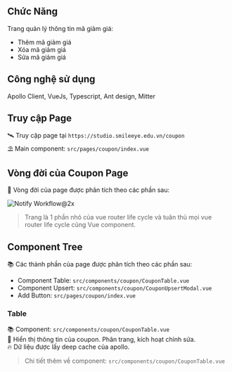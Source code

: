 ## Chức Năng
Trang quản lý thông tin mã giảm giá:
- Thêm mã giảm giá
- Xóa mã giảm giá
- Sửa mã giảm giá
## Công nghệ sử dụng
Apollo Client, VueJs, Typescript, Ant design, Mitter
## Truy cập Page
🛰 Truy cập page tại `https://studio.smileeye.edu.vn/coupon` </br>
⛱ Main component: `src/pages/coupon/index.vue` </br>
## Vòng đời của Coupon Page
🚀 Vòng đời của page được phân tích theo các phần sau:

![Notify Workflow@2x](https://i.imgur.com/vQ3Mqk1.png)

> Trang là 1 phần nhỏ của vue router life cycle và tuân thủ mọi vue router life cycle cũng Vue component.

## Component Tree
📚 Các thành phần của page được phân tích theo các phần sau:
- Component Table: `src/components/coupon/CouponTable.vue`
- Component Upsert: `src/components/coupon/CouponUpsertModal.vue`
- Add Button: `src/pages/coupon/index.vue`
### Table
📚 Component: `src/components/coupon/CouponTable.vue` <br/>
🌈 Hiển thị thông tin của coupon. Phân trang, kích hoạt chỉnh sửa. <br/>
🔥 Dữ liệu được lấy deep cache của apollo.
> Chi tiết thêm về component: `src/components/coupon/CouponTable.vue`
